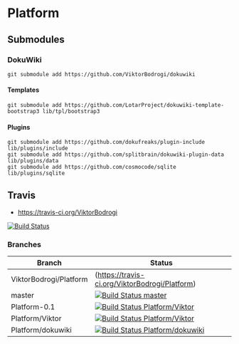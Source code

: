 # Platform

## Submodules

### DokuWiki
    git submodule add https://github.com/ViktorBodrogi/dokuwiki
#### Templates
    git submodule add https://github.com/LotarProject/dokuwiki-template-bootstrap3 lib/tpl/bootstrap3
#### Plugins
    git submodule add https://github.com/dokufreaks/plugin-include lib/plugins/include
    git submodule add https://github.com/splitbrain/dokuwiki-plugin-data lib/plugins/data
    git submodule add https://github.com/cosmocode/sqlite lib/plugins/sqlite

## Travis

- https://travis-ci.org/ViktorBodrogi

[![Build Status](https://travis-ci.org/ViktorBodrogi/Platform.svg)](https://travis-ci.org/ViktorBodrogi/Platform)

### Branches

| Branch  | Status  |
|---|---|
| ViktorBodrogi/Platform | (https://travis-ci.org/ViktorBodrogi/Platform) |
| master | [![Build Status master](https://travis-ci.org/ViktorBodrogi/Platform.svg?branch=master)](https://travis-ci.org/ViktorBodrogi/Platform) |
| Platform-0.1 | [![Build Status Platform/Viktor](https://travis-ci.org/ViktorBodrogi/Platform.svg?branch=Platform-0.1)](https://travis-ci.org/ViktorBodrogi/Platform) |
| Platform/Viktor | [![Build Status Platform/Viktor](https://travis-ci.org/ViktorBodrogi/Platform.svg?branch=Platform%2FViktor)](https://travis-ci.org/ViktorBodrogi/Platform) |
| Platform/dokuwiki | [![Build Status Platform/dokuwiki](https://travis-ci.org/ViktorBodrogi/Platform.svg?branch=Platform%2Fdokuwiki)](https://travis-ci.org/ViktorBodrogi/Platform) |
